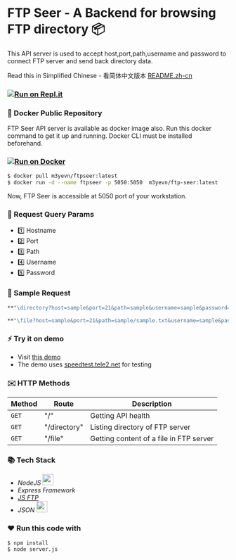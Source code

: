 # FTP Seer - A Backend for browsing FTP directory :package:

This API server is used to accept host,port,path,username and password to <br/>
connect FTP server and send back directory data.

Read this in Simplified Chinese - 看简体中文版本 [README.zh-cn]

[README.zh-cn]: https://github.com/m3yevn/server-ftp/blob/master/README.zh-cn.md

### [![Run on Repl.it](https://repl.it/badge/github/m3yevn/ftp-seer)](https://ftp-seer--m3yevn.repl.co/)

### :whale: Docker Public Repository

FTP Seer API server is available as docker image also.
Run this docker command to get it up and running.
Docker CLI must be installed beforehand.

### [![Run on Docker](https://img.shields.io/docker/pulls/m3yevn/ftp-seer?style=for-the-badge)](https://hub.docker.com/repository/docker/m3yevn/ftp-seer)

```sh
$ docker pull m3yevn/ftpseer:latest
$ docker run -d --name ftpseer -p 5050:5050  m3yevn/ftp-seer:latest
```

Now, FTP Seer is accessible at 5050 port of your workstation.

### :postbox: Request Query Params
 - :one: Hostname
 - :two: Port
 - :three: Path
 - :four: Username
 - :five: Password

### :email: Sample Request
```sh
**"\directory?host=sample&port=21&path=sample&username=sample&password=sample"**
```

```sh
**"\file?host=sample&port=21&path=sample/sample.txt&username=sample&password=sample"**
```

### :zap: Try it on demo

 - Visit [this demo]
 - The demo uses [speedtest.tele2.net] for testing


 [this demo]: https://ftpseer.herokuapp.com/ftpseer/directory?host=speedtest.tele2.net&path=.
 [speedtest.tele2.net]: ftp://speedtest.tele2.net

### :envelope: HTTP Methods

| Method | Route | Description |
| ------ | ----- | ----------- |
| `GET`  | "/"   | Getting API health |
| `GET` | "/directory" | Listing directory of FTP server |
| `GET` | "/file"  | Getting content of a file in FTP server |

### :books: Tech Stack

 * *NodeJS* <img src="https://d2eip9sf3oo6c2.cloudfront.net/tags/images/000/000/256/full/nodejslogo.png" width="25" />
 * *Express Framework*
 * *[JS FTP]*
 * *JSON* <img src="https://upload.wikimedia.org/wikipedia/commons/thumb/c/c9/JSON_vector_logo.svg/1200px-JSON_vector_logo.svg.png" width="25" />

[JS FTP]: https://www.npmjs.com/package/jsftp

### :heart: Run this code with


```
$ npm install
$ node server.js
```
